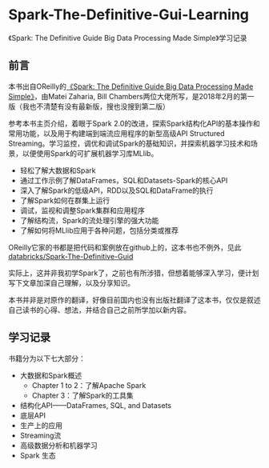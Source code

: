 # Spark-The-Definitive-Gui-Learning
《Spark: The Definitive Guide Big Data Processing Made Simple》学习记录
## 前言
本书出自OReilly的[《Spark: The Definitive Guide Big Data Processing Made Simple》](http://shop.oreilly.com/product/0636920034957.do)，由Matei Zaharia, Bill Chambers两位大佬所写，是2018年2月的第一版（我也不清楚有没有最新版，搜也没搜到第二版）

参考本书主页介绍，着眼于Spark 2.0的改进，探索Spark结构化API的基本操作和常用功能，以及用于构建端到端流应用程序的新型高级API Structured Streaming。学习监控，调优和调试Spark的基础知识，并探索机器学习技术和场景，以便使用Spark的可扩展机器学习库MLlib。
- 轻松了解大数据和Spark
- 通过工作示例了解DataFrames，SQL和Datasets-Spark的核心API
- 深入了解Spark的低级API，RDD以及SQL和DataFrame的执行
- 了解Spark如何在群集上运行
- 调试，监视和调整Spark集群和应用程序
- 了解结构流，Spark的流处理引擎的强大功能
- 了解如何将MLlib应用于各种问题，包括分类或推荐

OReilly它家的书都是把代码和案例放在github上的，这本书也不例外，见此[databricks/Spark-The-Definitive-Guid](https://github.com/databricks/Spark-The-Definitive-Guide)

实际上，这并非我初学Spark了，之前也有所涉猎，但想着能够深入学习，便计划写下文章加深自己理解，以及分享知识。

本书并非是对原作的翻译，好像目前国内也没有出版社翻译了这本书，仅仅是叙述自己读书的心得、想法，并结合自己之前所学加以新内容。

## 学习记录
书籍分为以下七大部分：
- 大数据和Spark概述
  - Chapter 1 to 2：了解Apache Spark
  - Chapter 3：了解Spark的工具集
- 结构化API——DataFrames, SQL, and Datasets
- 底层API
- 生产上的应用
- Streaming流
- 高级数据分析和机器学习
- Spark 生态
